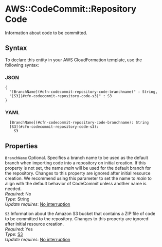 # AWS::CodeCommit::Repository Code<a name="aws-properties-codecommit-repository-code"></a>

Information about code to be committed\.

## Syntax<a name="aws-properties-codecommit-repository-code-syntax"></a>

To declare this entity in your AWS CloudFormation template, use the following syntax:

### JSON<a name="aws-properties-codecommit-repository-code-syntax.json"></a>

```
{
  "[BranchName](#cfn-codecommit-repository-code-branchname)" : String,
  "[S3](#cfn-codecommit-repository-code-s3)" : S3
}
```

### YAML<a name="aws-properties-codecommit-repository-code-syntax.yaml"></a>

```
  [BranchName](#cfn-codecommit-repository-code-branchname): String
  [S3](#cfn-codecommit-repository-code-s3): 
    S3
```

## Properties<a name="aws-properties-codecommit-repository-code-properties"></a>

`BranchName`  <a name="cfn-codecommit-repository-code-branchname"></a>
Optional\. Specifies a branch name to be used as the default branch when importing code into a repository on initial creation\. If this property is not set, the name *main* will be used for the default branch for the repository\. Changes to this property are ignored after initial resource creation\. We recommend using this parameter to set the name to *main* to align with the default behavior of CodeCommit unless another name is needed\.  
*Required*: No  
*Type*: String  
*Update requires*: [No interruption](https://docs.aws.amazon.com/AWSCloudFormation/latest/UserGuide/using-cfn-updating-stacks-update-behaviors.html#update-no-interrupt)

`S3`  <a name="cfn-codecommit-repository-code-s3"></a>
Information about the Amazon S3 bucket that contains a ZIP file of code to be committed to the repository\. Changes to this property are ignored after initial resource creation\.  
*Required*: Yes  
*Type*: [S3](aws-properties-codecommit-repository-s3.md)  
*Update requires*: [No interruption](https://docs.aws.amazon.com/AWSCloudFormation/latest/UserGuide/using-cfn-updating-stacks-update-behaviors.html#update-no-interrupt)